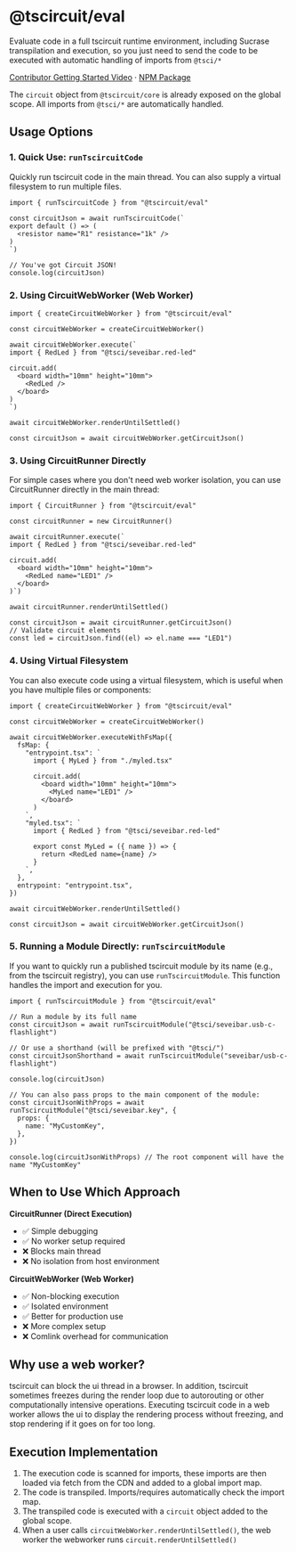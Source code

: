 # @tscircuit/eval

Evaluate code in a full tscircuit runtime environment, including Sucrase
transpilation and execution, so you just need to send the code to be executed
with automatic handling of imports from `@tsci/*`

[Contributor Getting Started Video](https://share.cleanshot.com/x3DTVyGM) &middot; [NPM Package](https://npmjs.org/package/@tscircuit/eval)

The `circuit` object from `@tscircuit/core` is already exposed on the global
scope. All imports from `@tsci/*` are automatically handled.

## Usage Options

### 1. Quick Use: `runTscircuitCode`

Quickly run tscircuit code in the main thread. You can also supply a virtual
filesystem to run multiple files.

```tsx
import { runTscircuitCode } from "@tscircuit/eval"

const circuitJson = await runTscircuitCode(`
export default () => (
  <resistor name="R1" resistance="1k" />
)
`)

// You've got Circuit JSON!
console.log(circuitJson)
```

### 2. Using CircuitWebWorker (Web Worker)

```tsx
import { createCircuitWebWorker } from "@tscircuit/eval"

const circuitWebWorker = createCircuitWebWorker()

await circuitWebWorker.execute(`
import { RedLed } from "@tsci/seveibar.red-led"

circuit.add(
  <board width="10mm" height="10mm">
    <RedLed />
  </board>
)
`)

await circuitWebWorker.renderUntilSettled()

const circuitJson = await circuitWebWorker.getCircuitJson()
```

### 3. Using CircuitRunner Directly

For simple cases where you don't need web worker isolation, you can use CircuitRunner directly in the main thread:

```tsx
import { CircuitRunner } from "@tscircuit/eval"

const circuitRunner = new CircuitRunner()

await circuitRunner.execute(`
import { RedLed } from "@tsci/seveibar.red-led"

circuit.add(
  <board width="10mm" height="10mm">
    <RedLed name="LED1" />
  </board>
)`)

await circuitRunner.renderUntilSettled()

const circuitJson = await circuitRunner.getCircuitJson()
// Validate circuit elements
const led = circuitJson.find((el) => el.name === "LED1")
```

### 4. Using Virtual Filesystem

You can also execute code using a virtual filesystem, which is useful when you have multiple files or components:

```tsx
import { createCircuitWebWorker } from "@tscircuit/eval"

const circuitWebWorker = createCircuitWebWorker()

await circuitWebWorker.executeWithFsMap({
  fsMap: {
    "entrypoint.tsx": `
      import { MyLed } from "./myled.tsx"
      
      circuit.add(
        <board width="10mm" height="10mm">
          <MyLed name="LED1" />
        </board>
      )
    `,
    "myled.tsx": `
      import { RedLed } from "@tsci/seveibar.red-led"
      
      export const MyLed = ({ name }) => {
        return <RedLed name={name} />
      }
    `,
  },
  entrypoint: "entrypoint.tsx",
})

await circuitWebWorker.renderUntilSettled()

const circuitJson = await circuitWebWorker.getCircuitJson()
```

### 5. Running a Module Directly: `runTscircuitModule`

If you want to quickly run a published tscircuit module by its name (e.g., from the tscircuit registry), you can use `runTscircuitModule`. This function handles the import and execution for you.

```tsx
import { runTscircuitModule } from "@tscircuit/eval"

// Run a module by its full name
const circuitJson = await runTscircuitModule("@tsci/seveibar.usb-c-flashlight")

// Or use a shorthand (will be prefixed with "@tsci/")
const circuitJsonShorthand = await runTscircuitModule("seveibar/usb-c-flashlight")

console.log(circuitJson)

// You can also pass props to the main component of the module:
const circuitJsonWithProps = await runTscircuitModule("@tsci/seveibar.key", {
  props: {
    name: "MyCustomKey",
  },
})

console.log(circuitJsonWithProps) // The root component will have the name "MyCustomKey"
```

## When to Use Which Approach

**CircuitRunner (Direct Execution)**

- ✅ Simple debugging
- ✅ No worker setup required
- ❌ Blocks main thread
- ❌ No isolation from host environment

**CircuitWebWorker (Web Worker)**

- ✅ Non-blocking execution
- ✅ Isolated environment
- ✅ Better for production use
- ❌ More complex setup
- ❌ Comlink overhead for communication

## Why use a web worker?

tscircuit can block the ui thread in a browser. In addition, tscircuit sometimes
freezes during the render loop due to autorouting or other computationally
intensive operations. Executing tscircuit code in a web worker allows the ui
to display the rendering process without freezing, and stop rendering if it
goes on for too long.

## Execution Implementation

1. The execution code is scanned for imports, these imports are then loaded
   via fetch from the CDN and added to a global import map.
2. The code is transpiled. Imports/requires automatically check the import map.
3. The transpiled code is executed with a `circuit` object added to the global
   scope.
4. When a user calls `circuitWebWorker.renderUntilSettled()`, the web worker
   the webworker runs `circuit.renderUntilSettled()`
